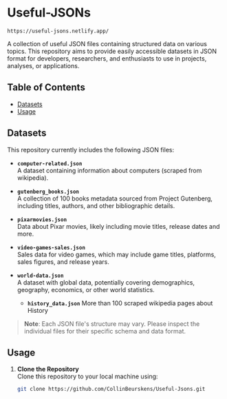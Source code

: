 # Useful-JSONs

`https://useful-jsons.netlify.app/`

A collection of useful JSON files containing structured data on various topics. This repository aims to provide easily accessible datasets in JSON format for developers, researchers, and enthusiasts to use in projects, analyses, or applications.

## Table of Contents
- [Datasets](#datasets)
- [Usage](#usage)

## Datasets

This repository currently includes the following JSON files:

- **`computer-related.json`**  
  A dataset containing information about computers (scraped from wikipedia).

- **`gutenberg_books.json`**  
  A collection of 100 books metadata sourced from Project Gutenberg, including titles, authors, and other bibliographic details.

- **`pixarmovies.json`**  
  Data about Pixar movies, likely including movie titles, release dates and more.

- **`video-games-sales.json`**  
  Sales data for video games, which may include game titles, platforms, sales figures, and release years.

- **`world-data.json`**  
  A dataset with global data, potentially covering demographics, geography, economics, or other world statistics.

  - **`history_data.json`**
  More than 100 scraped wikipedia pages about History

> **Note**: Each JSON file's structure may vary. Please inspect the individual files for their specific schema and data format.

## Usage

1. **Clone the Repository**  
   Clone this repository to your local machine using:
   ```bash
   git clone https://github.com/CollinBeurskens/Useful-Jsons.git

